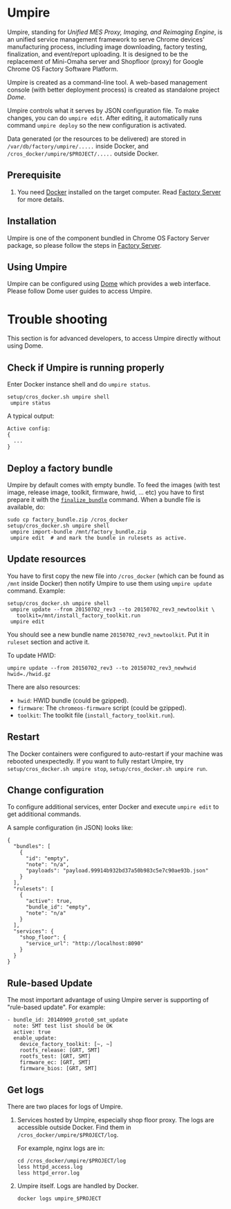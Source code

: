 # Umpire

Umpire, standing for *Unified MES Proxy, Imaging, and Reimaging Engine*, is an
unified service management framework to serve Chrome devices' manufacturing
process, including image downloading, factory testing, finalization, and
event/report uploading. It is designed to be the replacement of Mini-Omaha
server and Shopfloor (proxy) for Google Chrome OS Factory Software Platform.

Umpire is created as a command-line tool. A web-based management console (with
better deployment process) is created as standalone project *Dome*.

Umpire controls what it serves by JSON configuration file. To make changes, you
can do `umpire edit`. After editing, it automatically runs command
`umpire deploy` so the new configuration is activated.

Data generated (or the resources to be delivered) are stored in
`/var/db/factory/umpire/.....` inside Docker, and
`/cros_docker/umpire/$PROJECT/.....` outside Docker.

## Prerequisite

1. You need [Docker](http://docker.io) installed on the target computer. Read
   [Factory Server](../../setup/FACTORY_SERVER.md#Prerequisite) for more
   details.

## Installation

Umpire is one of the component bundled in Chrome OS Factory Server package, so
please follow the steps in
[Factory Server](../../setup/FACTORY_SERVER.md#Installation).

## Using Umpire

Umpire can be configured using [Dome](../dome/README.md) which provides a web
interface. Please follow Dome user guides to access Umpire.

# Trouble shooting

This section is for advanced developers, to access Umpire directly without using
Dome.

## Check if Umpire is running properly

Enter Docker instance shell and do `umpire status`.

    setup/cros_docker.sh umpire shell
     umpire status

A typical output:

    Active config:
    {
      ...
    }

## Deploy a factory bundle

Umpire by default comes with empty bundle. To feed the images (with test image,
release image, toolkit, firmware, hwid, ... etc) you have to first prepare it
with the [`finalize_bundle`](../../setup/BUNDLE.md) command. When a bundle file
is available, do:

    sudo cp factory_bundle.zip /cros_docker
    setup/cros_docker.sh umpire shell
     umpire import-bundle /mnt/factory_bundle.zip
     umpire edit  # and mark the bundle in rulesets as active.

## Update resources

You have to first copy the new file into `/cros_docker` (which can be found as
`/mnt` inside Docker) then notify Umpire to use them using `umpire update`
command. Example:

    setup/cros_docker.sh umpire shell
     umpire update --from 20150702_rev3 --to 20150702_rev3_newtoolkit \
       toolkit=/mnt/install_factory_toolkit.run
     umpire edit

You should see a new bundle name `20150702_rev3_newtoolkit`. Put it in
`ruleset` section and active it.

To update HWID:

    umpire update --from 20150702_rev3 --to 20150702_rev3_newhwid hwid=./hwid.gz

There are also resources:
 - `hwid`: HWID bundle (could be gzipped).
 - `firmware`: The `chromeos-firmware` script (could be gzipped).
 - `toolkit`: The toolkit file (`install_factory_toolkit.run`).

## Restart

The Docker containers were configured to auto-restart if your machine was
rebooted unexpectedly. If you want to fully restart Umpire, try
`setup/cros_docker.sh umpire stop`, `setup/cros_docker.sh umpire run`.

## Change configuration

To configure additional services, enter Docker and execute `umpire edit` to get
additional commands.

A sample configuration (in JSON) looks like:

    {
      "bundles": [
        {
          "id": "empty",
          "note": "n/a",
          "payloads": "payload.99914b932bd37a50b983c5e7c90ae93b.json"
        }
      ],
      "rulesets": [
        {
          "active": true,
          "bundle_id": "empty",
          "note": "n/a"
        }
      ],
      "services": {
        "shop_floor": {
          "service_url": "http://localhost:8090"
        }
      }
    }

## Rule-based Update

The most important advantage of using Umpire server is supporting of "rule-based
update". For example:

    - bundle_id: 20140909_proto0_smt_update
      note: SMT test list should be OK
      active: true
      enable_update:
        device_factory_toolkit: [~, ~]
        rootfs_release: [GRT, SMT]
        rootfs_test: [GRT, SMT]
        firmware_ec: [GRT, SMT]
        firmware_bios: [GRT, SMT]

## Get logs
There are two places for logs of Umpire.

1. Services hosted by Umpire, especially shop floor proxy. The logs are
   accessible outside Docker. Find them in `/cros_docker/umpire/$PROJECT/log`.

   For example, nginx logs are in:

       cd /cros_docker/umpire/$PROJECT/log
       less httpd_access.log
       less httpd_error.log

2. Umpire itself. Logs are handled by Docker.

       docker logs umpire_$PROJECT
